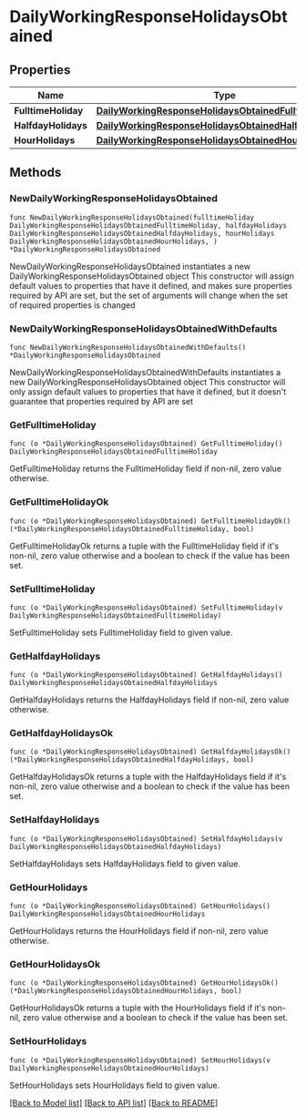# DailyWorkingResponseHolidaysObtained

## Properties

Name | Type | Description | Notes
------------ | ------------- | ------------- | -------------
**FulltimeHoliday** | [**DailyWorkingResponseHolidaysObtainedFulltimeHoliday**](DailyWorkingResponseHolidaysObtainedFulltimeHoliday.md) |  | 
**HalfdayHolidays** | [**DailyWorkingResponseHolidaysObtainedHalfdayHolidays**](DailyWorkingResponseHolidaysObtainedHalfdayHolidays.md) |  | 
**HourHolidays** | [**DailyWorkingResponseHolidaysObtainedHourHolidays**](DailyWorkingResponseHolidaysObtainedHourHolidays.md) |  | 

## Methods

### NewDailyWorkingResponseHolidaysObtained

`func NewDailyWorkingResponseHolidaysObtained(fulltimeHoliday DailyWorkingResponseHolidaysObtainedFulltimeHoliday, halfdayHolidays DailyWorkingResponseHolidaysObtainedHalfdayHolidays, hourHolidays DailyWorkingResponseHolidaysObtainedHourHolidays, ) *DailyWorkingResponseHolidaysObtained`

NewDailyWorkingResponseHolidaysObtained instantiates a new DailyWorkingResponseHolidaysObtained object
This constructor will assign default values to properties that have it defined,
and makes sure properties required by API are set, but the set of arguments
will change when the set of required properties is changed

### NewDailyWorkingResponseHolidaysObtainedWithDefaults

`func NewDailyWorkingResponseHolidaysObtainedWithDefaults() *DailyWorkingResponseHolidaysObtained`

NewDailyWorkingResponseHolidaysObtainedWithDefaults instantiates a new DailyWorkingResponseHolidaysObtained object
This constructor will only assign default values to properties that have it defined,
but it doesn't guarantee that properties required by API are set

### GetFulltimeHoliday

`func (o *DailyWorkingResponseHolidaysObtained) GetFulltimeHoliday() DailyWorkingResponseHolidaysObtainedFulltimeHoliday`

GetFulltimeHoliday returns the FulltimeHoliday field if non-nil, zero value otherwise.

### GetFulltimeHolidayOk

`func (o *DailyWorkingResponseHolidaysObtained) GetFulltimeHolidayOk() (*DailyWorkingResponseHolidaysObtainedFulltimeHoliday, bool)`

GetFulltimeHolidayOk returns a tuple with the FulltimeHoliday field if it's non-nil, zero value otherwise
and a boolean to check if the value has been set.

### SetFulltimeHoliday

`func (o *DailyWorkingResponseHolidaysObtained) SetFulltimeHoliday(v DailyWorkingResponseHolidaysObtainedFulltimeHoliday)`

SetFulltimeHoliday sets FulltimeHoliday field to given value.


### GetHalfdayHolidays

`func (o *DailyWorkingResponseHolidaysObtained) GetHalfdayHolidays() DailyWorkingResponseHolidaysObtainedHalfdayHolidays`

GetHalfdayHolidays returns the HalfdayHolidays field if non-nil, zero value otherwise.

### GetHalfdayHolidaysOk

`func (o *DailyWorkingResponseHolidaysObtained) GetHalfdayHolidaysOk() (*DailyWorkingResponseHolidaysObtainedHalfdayHolidays, bool)`

GetHalfdayHolidaysOk returns a tuple with the HalfdayHolidays field if it's non-nil, zero value otherwise
and a boolean to check if the value has been set.

### SetHalfdayHolidays

`func (o *DailyWorkingResponseHolidaysObtained) SetHalfdayHolidays(v DailyWorkingResponseHolidaysObtainedHalfdayHolidays)`

SetHalfdayHolidays sets HalfdayHolidays field to given value.


### GetHourHolidays

`func (o *DailyWorkingResponseHolidaysObtained) GetHourHolidays() DailyWorkingResponseHolidaysObtainedHourHolidays`

GetHourHolidays returns the HourHolidays field if non-nil, zero value otherwise.

### GetHourHolidaysOk

`func (o *DailyWorkingResponseHolidaysObtained) GetHourHolidaysOk() (*DailyWorkingResponseHolidaysObtainedHourHolidays, bool)`

GetHourHolidaysOk returns a tuple with the HourHolidays field if it's non-nil, zero value otherwise
and a boolean to check if the value has been set.

### SetHourHolidays

`func (o *DailyWorkingResponseHolidaysObtained) SetHourHolidays(v DailyWorkingResponseHolidaysObtainedHourHolidays)`

SetHourHolidays sets HourHolidays field to given value.



[[Back to Model list]](../README.md#documentation-for-models) [[Back to API list]](../README.md#documentation-for-api-endpoints) [[Back to README]](../README.md)


